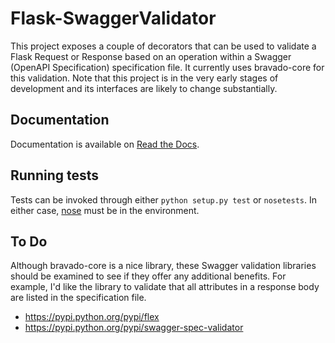 # Flask-SwaggerValidator

This project exposes a couple of decorators that can be used to validate
a Flask Request or Response based on an operation within a Swagger (OpenAPI Specification)
specification file. It currently uses bravado-core for this validation. Note that this
project is in the very early stages of development and its interfaces are likely to change
substantially.

## Documentation

Documentation is available on [Read the Docs](http://flask-swaggervalidator.rtfd.io/).

## Running tests

Tests can be invoked through either `python setup.py test` or `nosetests`. In either
case, [nose](http://nose.readthedocs.io/en/latest/) must be in the environment.

## To Do

Although bravado-core is a nice library, these Swagger validation libraries should be
examined to see if they offer any additional benefits. For example, I'd like the library
to validate that all attributes in a response body are listed in the specification file.

* https://pypi.python.org/pypi/flex
* https://pypi.python.org/pypi/swagger-spec-validator

